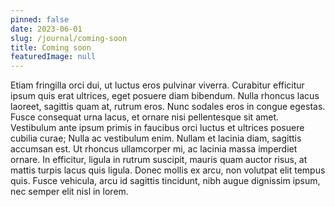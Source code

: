 ```yaml
---
pinned: false
date: 2023-06-01
slug: /journal/coming-soon
title: Coming soon
featuredImage: null
---
```


Etiam fringilla orci dui, ut luctus eros pulvinar viverra. Curabitur efficitur ipsum quis erat ultrices, eget posuere diam bibendum. Nulla rhoncus lacus laoreet, sagittis quam at, rutrum eros. Nunc sodales eros in congue egestas. Fusce consequat urna lacus, et ornare nisi pellentesque sit amet. Vestibulum ante ipsum primis in faucibus orci luctus et ultrices posuere cubilia curae; Nulla ac vestibulum enim. Nullam et lacinia diam, sagittis accumsan est. Ut rhoncus ullamcorper mi, ac lacinia massa imperdiet ornare. In efficitur, ligula in rutrum suscipit, mauris quam auctor risus, at mattis turpis lacus quis ligula. Donec mollis ex arcu, non volutpat elit tempus quis. Fusce vehicula, arcu id sagittis tincidunt, nibh augue dignissim ipsum, nec semper elit nisl in lorem.
